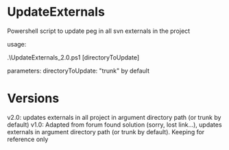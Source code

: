 # UpdateExternals

Powershell script to update peg in all svn externals in the project

usage:

.\UpdateExternals_2.0.ps1 [directoryToUpdate]

parameters:
directoryToUpdate: "trunk" by default

Versions
=======

v2.0: updates externals in all project in argument directory path (or trunk by default)
v1.0: Adapted from forum found solution (sorry, lost link...), updates externals in argument directory path (or trunk by default). Keeping for reference only

